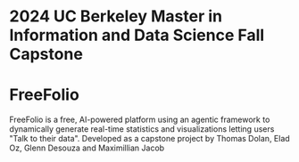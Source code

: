 # 2024 UC Berkeley Master in Information and Data Science Fall Capstone
# FreeFolio
FreeFolio is a free, AI-powered platform using an agentic framework to dynamically generate real-time statistics and visualizations letting users "Talk to their data". Developed as a capstone project by Thomas Dolan, Elad Oz, Glenn Desouza and Maximillian Jacob 
